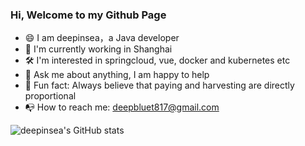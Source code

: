 ### Hi, Welcome to my Github Page
- 😄 I am deepinsea，a Java developer
- 📖 I'm currently working in Shanghai
- 🛠 I'm interested in springcloud, vue, docker and kubernetes etc
- 💬 Ask me about anything, I am happy to help
- 🌈 Fun fact: Always believe that paying and harvesting are directly proportional
- 📭 How to reach me: deepbluet817@gmail.com

![deepinsea's GitHub stats](https://github-readme-stats.vercel.app/api/?username=deepinsea&show_icons=true&theme=vue) 
